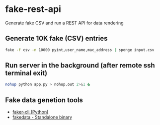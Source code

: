 # fake-rest-api
Generate fake CSV and run a REST API for data rendering


## Generate 10K fake (CSV) entries

```sh
fake -f csv -n 10000 pyint,user_name,mac_address | sponge input.csv
```


## Run server in the background (after remote ssh terminal exit)

```bash
nohup python app.py > nohup.out 2>&1 &
```

## Fake data genetion tools

* [faker-cli (Python)](https://github.com/dacort/faker-cli/tree/main)
* [fakedata - Standalone binary](https://github.com/lucapette/fakedata)

